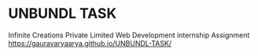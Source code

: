 # UNBUNDL TASK
 Infinite Creations Private Limited Web Development internship Assignment
 https://gauravaryaarya.github.io/UNBUNDL-TASK/
